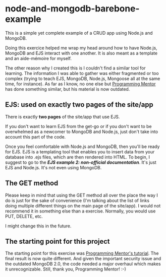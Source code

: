 # node-and-mongodb-barebone-example

This is a simple yet complete example of a CRUD app using Node.js and MongoDB.

Doing this exercice helped me wrap my head around how to have Node.js, MongoDB and EJS interact with one another. It is also meant as a template and an aide-mémoire for myself.

The other reason why I created this is I couldn't find a similar tool for learning. The information I was able to gather was either fragmented or too complex (trying to teach EJS, MongoDB, Node.js, Mongoose all at the same time, for instance). As far as I know, no one else but [Programming Mentor](http://programmingmentor.com/post/save-form-nodejs-mongodb/) has done something similar, but his material is now outdated.

## EJS: used on exactly two pages of the site/app

There is exactly **two pages** of the site/app that use EJS.

If you don't want to learn EJS from the get-go or if you don't want to be overwhelmed as a newcomer to MongoDB and Node.js, just don't take into account this part of the code.

Once you feel comfortable with Node.js and MongoDB, then you'll be ready for EJS. EJS is a templating tool that enables you to insert data from your database into .ejs files, which are then rendered into HTML. To begin, I suggest to go to the ***EJS example 2: non-official documentation***. It's just EJS and Node.js. It's not even using MongoDB.

## The GET method

Please keep in mind that using the GET method all over the place the way I do is just for the sake of convenience (I'm talking about the list of links doing multiple different things on the main page of the site/app). I would not recommend it in something else than a exercise. Normally, you would use PUT, DELETE, etc.

I might change this in the future.

## The starting point for this project

The starting point for this exercise was [Programming Mentor's tutorial](http://programmingmentor.com/post/save-form-nodejs-mongodb/). The final result is now quite different. And given the important security issue and the outdated MongoDB 2.0, the code needed a major overhaul which makes it unrecognizable. Still, thank you, Programming Mentor! :-)
